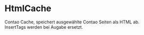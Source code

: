 # HtmlCache
Contao Cache, speichert ausgewählte Contao Seiten als HTML ab. InsertTags werden bei Augabe ersetzt.
